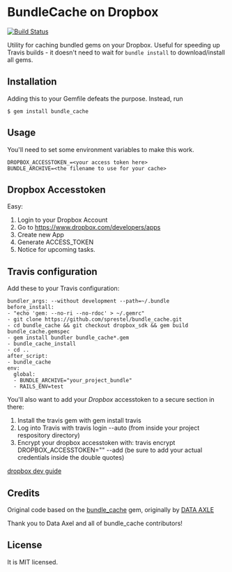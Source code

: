 # BundleCache on Dropbox

[![Build Status](https://travis-ci.org/sprestel/bundle_cache.svg?branch=dropbox_sdk)](https://travis-ci.org/sprestel/bundle_cache)

Utility for caching bundled gems on your Dropbox. Useful for speeding up Travis builds - 
it doesn't need to wait for `bundle install` to download/install all gems.

## Installation

Adding this to your Gemfile defeats the purpose. Instead, run

    $ gem install bundle_cache

## Usage

You'll need to set some environment variables to make this work.

```
DROPBOX_ACCESSTOKEN_=<your access token here>
BUNDLE_ARCHIVE=<the filename to use for your cache>
```

## Dropbox Accesstoken
Easy:

1. Login to your Dropbox Account
2. Go to https://www.dropbox.com/developers/apps
3. Create new App
4. Generate ACCESS_TOKEN
5. Notice for upcoming tasks.

## Travis configuration

Add these to your Travis configuration:
```
bundler_args: --without development --path=~/.bundle
before_install:
- "echo 'gem: --no-ri --no-rdoc' > ~/.gemrc"
- git clone https://github.com/sprestel/bundle_cache.git
- cd bundle_cache && git checkout dropbox_sdk && gem build bundle_cache.gemspec
- gem install bundler bundle_cache*.gem
- bundle_cache_install
- cd ..
after_script:
- bundle_cache
env:
  global:
  - BUNDLE_ARCHIVE="your_project_bundle"
  - RAILS_ENV=test
```

You'll also want to add your *Dropbox* accesstoken to a secure section in there:

1. Install the travis gem with gem install travis
2. Log into Travis with travis login --auto (from inside your project respository directory)
3. Encrypt your dropbox accesstoken with: travis encrypt DROPBOX_ACCESSTOKEN="<YOUR TOKEN HERE>" --add (be sure to add your actual credentials inside the double quotes)


[dropbox dev guide](https://www.dropbox.com/developers/reference/devguide)

## Credits

Original code based on the [bundle_cache](https://github.com/data-axle/bundle_cache) gem,
originally by [DATA AXLE](https://github.com/data-axle)

Thank you to Data Axel and all of bundle_cache contributors!

## License
It is MIT licensed.
